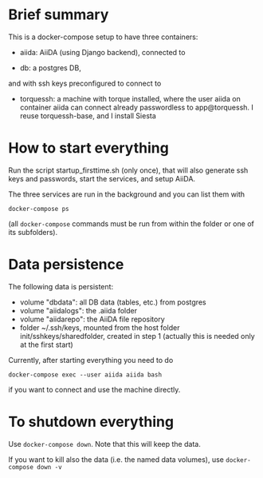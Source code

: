 # Brief summary

This is a docker-compose setup to have three containers:

- aiida: AiiDA (using Django backend), connected to 

- db: a postgres DB, 
  
and with ssh keys preconfigured to connect to 

- torquessh: a machine with torque installed, where the user aiida on container
  aiida can connect already passwordless to app@torquessh.
  I reuse torquessh-base, and I install Siesta

# How to start everything

Run the script startup_firsttime.sh (only once), that will also
generate ssh keys and passwords, start the services, and setup AiiDA.

The three services are run in the background and you can list them with

`docker-compose ps`

(all `docker-compose` commands must be run from within the folder or one
of its subfolders).

# Data persistence

The following data is persistent:

- volume "dbdata": all DB data (tables, etc.) from postgres
- volume "aiidalogs": the .aiida folder
- volume "aiidarepo": the AiiDA file repository
- folder ~/.ssh/keys, mounted from the host folder init/sshkeys/sharedfolder,
  created in step 1 (actually this is needed only at the first start)

Currently, after starting everything you need to do

``docker-compose exec --user aiida aiida bash``

if you want to connect and use the machine directly.

# To shutdown everything

Use `docker-compose down`. Note that this will keep the data.

If you want to kill also the data (i.e. the named data volumes), use
`docker-compose down -v`


